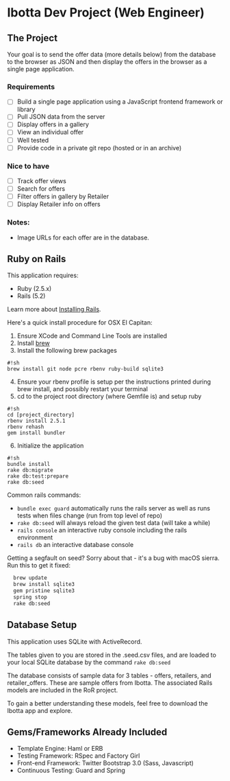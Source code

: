 Ibotta Dev Project (Web Engineer)
=========

The Project
---
Your goal is to send the offer data (more details below) from the
database to the browser as JSON and then display the offers in the
browser as a single page application.

### Requirements
 * [ ] Build a single page application using a JavaScript frontend framework or library
 * [ ] Pull JSON data from the server
 * [ ] Display offers in a gallery
 * [ ] View an individual offer
 * [ ] Well tested
 * [ ] Provide code in a private git repo (hosted or in an archive)

### Nice to have
 * [ ] Track offer views
 * [ ] Search for offers
 * [ ] Filter offers in gallery by Retailer
 * [ ] Display Retailer info on offers

### Notes:

 * Image URLs for each offer are in the database.


Ruby on Rails
---

This application requires:

* Ruby (2.5.x)
* Rails (5.2)

Learn more about [Installing Rails](http://railsapps.github.io/installing-rails.html).

Here's a quick install procedure for OSX El Capitan:

1. Ensure XCode and Command Line Tools are installed
2. Install [brew](http://brew.sh/)
3. Install the following brew packages
```
#!sh
brew install git node pcre rbenv ruby-build sqlite3
```
4. Ensure your rbenv profile is setup per the instructions printed during brew install, and possibly restart your terminal
5. cd to the project root directory (where Gemfile is) and setup ruby
```
#!sh
cd [project_directory]
rbenv install 2.5.1
rbenv rehash
gem install bundler
```
6. Initialize the application
```
#!sh
bundle install
rake db:migrate
rake db:test:prepare
rake db:seed
```

Common rails commands:
* ```bundle exec guard``` automatically runs the rails server as well as runs tests when files change (run from top level of repo)
* ```rake db:seed``` will always reload the given test data (will take a while)
* ```rails console``` an interactive ruby console including the rails environment
* ```rails db``` an interactive database console

Getting a segfault on seed?
Sorry about that - it's a bug with macOS sierra. Run this to get it fixed:

```sh
  brew update
  brew install sqlite3
  gem pristine sqlite3
  spring stop
  rake db:seed
```

Database Setup
---

This application uses SQLite with ActiveRecord.

The tables given to you are stored in the .seed.csv files, and are
loaded to your local SQLite database by the command ```rake db:seed```

The database consists of sample data for 3 tables - offers,
retailers, and retailer_offers. These are sample offers from Ibotta.
The associated Rails models are included in the RoR project.

To gain a better understanding these models, feel free to download
the Ibotta app and explore.

Gems/Frameworks Already Included
---
* Template Engine: Haml or ERB
* Testing Framework: RSpec and Factory Girl
* Front-end Framework: Twitter Bootstrap 3.0 (Sass, Javascript)
* Continuous Testing: Guard and Spring
